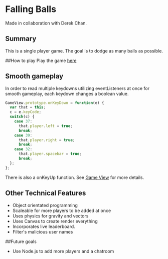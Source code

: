 # Falling Balls
Made in collaboration with Derek Chan.

## Summary
This is a single player game. The goal is to dodge as many balls as possible.

##How to play
Play the game [here](www.aaronccwong.com/falling-balls)

## Smooth gameplay
In order to read multiple keydowns utilizing eventListeners at once for smooth gameplay, each keydown changes a boolean value.

```javascript
GameView.prototype.onKeyDown = function(e) {
  var that = this;
  c = e.keyCode;
  switch(c) {
    case 37:
      that.player.left = true;
      break;
    case 39:
      that.player.right = true;
      break;
    case 32:
      that.player.spacebar = true;
      break;
  };
};
```
There is also a onKeyUp function. See [Game View](https://github.com/AaronCCWong/falling-balls/blob/master/lib/gameView.js) for more details.

## Other Technical Features
- Object orientated programming
- Scaleable for more players to be added at once
- Uses physics for gravity and vectors
- Uses Canvas to create render everything
- Incorporates live leaderboard.
- Filter's malicious user names

##Future goals
- Use Node.js to add more players and a chatroom
